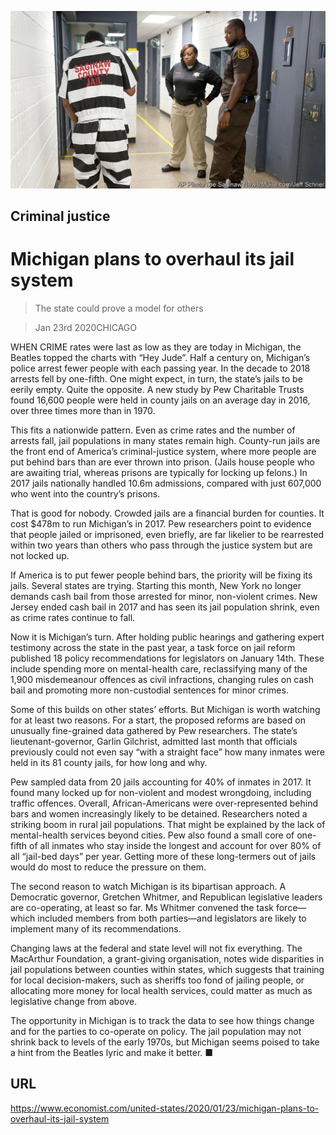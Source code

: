 ![](./images/20200125_USP003_0.jpg)

## Criminal justice

# Michigan plans to overhaul its jail system

> The state could prove a model for others

> Jan 23rd 2020CHICAGO

WHEN CRIME rates were last as low as they are today in Michigan, the Beatles topped the charts with “Hey Jude”. Half a century on, Michigan’s police arrest fewer people with each passing year. In the decade to 2018 arrests fell by one-fifth. One might expect, in turn, the state’s jails to be eerily empty. Quite the opposite. A new study by Pew Charitable Trusts found 16,600 people were held in county jails on an average day in 2016, over three times more than in 1970.

This fits a nationwide pattern. Even as crime rates and the number of arrests fall, jail populations in many states remain high. County-run jails are the front end of America’s criminal-justice system, where more people are put behind bars than are ever thrown into prison. (Jails house people who are awaiting trial, whereas prisons are typically for locking up felons.) In 2017 jails nationally handled 10.6m admissions, compared with just 607,000 who went into the country’s prisons.

That is good for nobody. Crowded jails are a financial burden for counties. It cost $478m to run Michigan’s in 2017. Pew researchers point to evidence that people jailed or imprisoned, even briefly, are far likelier to be rearrested within two years than others who pass through the justice system but are not locked up.

If America is to put fewer people behind bars, the priority will be fixing its jails. Several states are trying. Starting this month, New York no longer demands cash bail from those arrested for minor, non-violent crimes. New Jersey ended cash bail in 2017 and has seen its jail population shrink, even as crime rates continue to fall.

Now it is Michigan’s turn. After holding public hearings and gathering expert testimony across the state in the past year, a task force on jail reform published 18 policy recommendations for legislators on January 14th. These include spending more on mental-health care, reclassifying many of the 1,900 misdemeanour offences as civil infractions, changing rules on cash bail and promoting more non-custodial sentences for minor crimes.

Some of this builds on other states’ efforts. But Michigan is worth watching for at least two reasons. For a start, the proposed reforms are based on unusually fine-grained data gathered by Pew researchers. The state’s lieutenant-governor, Garlin Gilchrist, admitted last month that officials previously could not even say “with a straight face” how many inmates were held in its 81 county jails, for how long and why.

Pew sampled data from 20 jails accounting for 40% of inmates in 2017. It found many locked up for non-violent and modest wrongdoing, including traffic offences. Overall, African-Americans were over-represented behind bars and women increasingly likely to be detained. Researchers noted a striking boom in rural jail populations. That might be explained by the lack of mental-health services beyond cities. Pew also found a small core of one-fifth of all inmates who stay inside the longest and account for over 80% of all “jail-bed days” per year. Getting more of these long-termers out of jails would do most to reduce the pressure on them.

The second reason to watch Michigan is its bipartisan approach. A Democratic governor, Gretchen Whitmer, and Republican legislative leaders are co-operating, at least so far. Ms Whitmer convened the task force—which included members from both parties—and legislators are likely to implement many of its recommendations.

Changing laws at the federal and state level will not fix everything. The MacArthur Foundation, a grant-giving organisation, notes wide disparities in jail populations between counties within states, which suggests that training for local decision-makers, such as sheriffs too fond of jailing people, or allocating more money for local health services, could matter as much as legislative change from above.

The opportunity in Michigan is to track the data to see how things change and for the parties to co-operate on policy. The jail population may not shrink back to levels of the early 1970s, but Michigan seems poised to take a hint from the Beatles lyric and make it better. ■

## URL

https://www.economist.com/united-states/2020/01/23/michigan-plans-to-overhaul-its-jail-system

